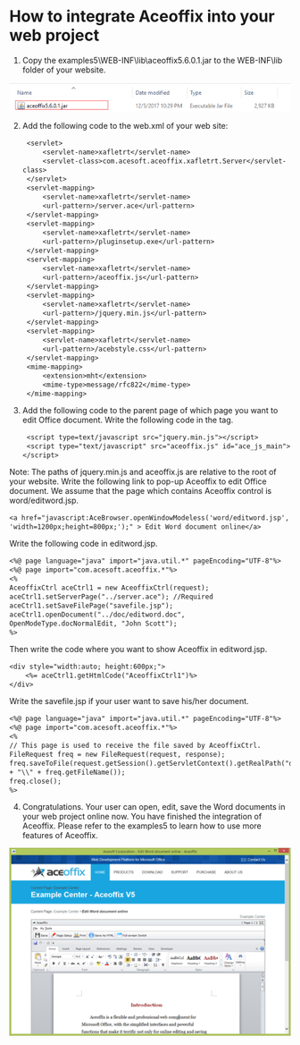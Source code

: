 # How to integrate Aceoffix into your web project

1. Copy the examples5\WEB-INF\lib\aceoffix5.6.0.1.jar to the WEB-INF\lib folder of your website.
 
![截图1](https://github.com/aceoffix/AceoffixforJava/blob/master/examples5/image/integrate_1.png?raw=true)

2. Add the following code to the web.xml of your web site:

        <servlet>
            <servlet-name>xafletrt</servlet-name> 
            <servlet-class>com.acesoft.aceoffix.xafletrt.Server</servlet-class> 
        </servlet>
        <servlet-mapping> 
            <servlet-name>xafletrt</servlet-name> 
            <url-pattern>/server.ace</url-pattern> 
        </servlet-mapping>  
        <servlet-mapping> 
            <servlet-name>xafletrt</servlet-name> 
            <url-pattern>/pluginsetup.exe</url-pattern>
        </servlet-mapping>
        <servlet-mapping>
            <servlet-name>xafletrt</servlet-name>
            <url-pattern>/aceoffix.js</url-pattern>
        </servlet-mapping>
        <servlet-mapping>
            <servlet-name>xafletrt</servlet-name>
            <url-pattern>/jquery.min.js</url-pattern>
        </servlet-mapping>
        <servlet-mapping>
            <servlet-name>xafletrt</servlet-name>
            <url-pattern>/acebstyle.css</url-pattern>
        </servlet-mapping>
        <mime-mapping>  
            <extension>mht</extension>  
            <mime-type>message/rfc822</mime-type>  
        </mime-mapping>

3. Add the following code to the parent page of which page you want to edit Office document.
Write the following code in the <head> tag. 

        <script type=text/javascript src="jquery.min.js"></script>
        <script type="text/javascript" src="aceoffix.js" id="ace_js_main"></script>
    
Note: The paths of jquery.min.js  and aceoffix.js are relative to the root of your website.
Write the following link to pop-up Aceoffix to edit Office document. We assume that the page which contains Aceoffix control is word/editword.jsp.

    <a href="javascript:AceBrowser.openWindowModeless('word/editword.jsp', 'width=1200px;height=800px;');" > Edit Word document online</a>
    
Write the following code in editword.jsp.

    <%@ page language="java" import="java.util.*" pageEncoding="UTF-8"%>
    <%@ page import="com.acesoft.aceoffix.*"%>
    <%
    AceoffixCtrl aceCtrl1 = new AceoffixCtrl(request);
    aceCtrl1.setServerPage("../server.ace"); //Required
    aceCtrl1.setSaveFilePage("savefile.jsp");
    aceCtrl1.openDocument("../doc/editword.doc", OpenModeType.docNormalEdit, "John Scott");
    %>
    
Then write the code where you want to show Aceoffix in editword.jsp.

    <div style="width:auto; height:600px;">
        <%= aceCtrl1.getHtmlCode("AceoffixCtrl1")%>
    </div>

Write the savefile.jsp if your user want to save his/her document.

    <%@ page language="java" import="java.util.*" pageEncoding="UTF-8"%>
    <%@ page import="com.acesoft.aceoffix.*"%>
    <%
    // This page is used to receive the file saved by AceoffixCtrl.
    FileRequest freq = new FileRequest(request, response);
    freq.saveToFile(request.getSession().getServletContext().getRealPath("doc/") + "\\" + freq.getFileName());
    freq.close();
    %>
    
4. Congratulations. Your user can open, edit, save the Word documents in your web project online now. You have finished the integration of Aceoffix. Please refer to the examples5 to learn how to use more features of Aceoffix.
 
![截图2](https://github.com/aceoffix/AceoffixforJava/blob/master/examples5/image/integrate_2.png?raw=true)
